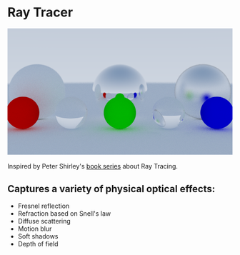 # Ray Tracer

![Preview image](https://github.com/schulze-paul/ray-tracer/blob/main/images/image_800_steady.png?raw=true)

Inspired by Peter Shirley's [book series](https://raytracing.github.io) about Ray Tracing.

## Captures a variety of physical optical effects:
- Fresnel reflection
- Refraction based on Snell's law
- Diffuse scattering
- Motion blur
- Soft shadows
- Depth of field
